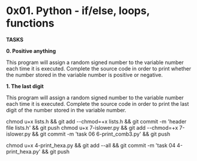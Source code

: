 # 0x01. Python - if/else, loops, functions

<strong>TASKS</strong>

<b>0. Positive anything</b>

<p>This program will assign a random signed number to the variable number each time it is executed. Complete the source code in order to print whether the number stored in the variable number is positive or negative.</p>

<b>1. The last digit</b>


<p>This program will assign a random signed number to the variable number each time it is executed. Complete the source code in order to print the last digit of the number stored in the variable number.</p>

chmod u+x lists.h && git add --chmod=+x lists.h && git commit -m 'header file lists.h' && git push
chmod u+x 7-islower.py && git add --chmod=+x 7-islower.py && git commit -m 'task 06 6-print_comb3.py' && git push

chmod u+x 4-print_hexa.py && git add --all && git commit -m 'task 04 4-print_hexa.py' && git push
